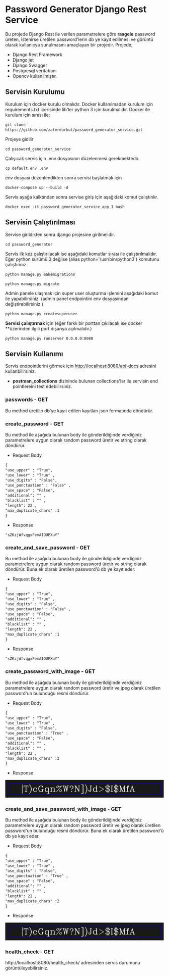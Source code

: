 # Password Generator Django Rest Service
Bu projede Django Rest ile verilen parametrelere göre **rasgele** password üreten, istenirse üretilen password'lerin db ye kayıt edilmesi ve görüntü olarak kullanıcya sunulmasını amaçlayan bir projedir. Projede;
- Django Rest Framework
- Django jet
- Django Swagger
- Postgresql veritabanı
- Opencv
kullanılmıştır.

## Servisin Kurulumu

Kurulum için docker kurulu olmalıdır. Docker kullanılmadan kurulum için requirements.txt içerisinde lib'ler python 3 için kurulmalıdır. Docker ile kurulum için sırası ile;

```
git clone https://github.com/zaferdurkut/password_generator_service.git
```


Projeye gidilir
```
cd password_generator_service
```
Çalışıcak servis için .env dosyasının düzelenmesi gerekmektedir.
```
cp default.env .env
```
env dosyası düzenlendikten sonra servisi başlatmak için
```
docker-compose up --build -d
```
Servis ayağa kalktından sonra servise giriş için aşağıdaki komut çalıştırılır.
```
docker exec -it password_generator_service_app_1 bash
```

## Servisin Çalıştırılması
Servise girildikten sonra django projesine girilmelidir.
```
cd password_generator
```
Servis ilk kez çalıştırılacak ise aşağıdaki komutlar sırası ile çalıştırılmalıdır. Eğer python sürümü 3 değilse (alias python='/usr/bin/python3') komutunu çalıştırınız.

```
python manage.py makemigrations
```
```
python manage.py migrate
```
Admin panele ulaşmak için super user oluşturma işlemini aşağıdaki komut ile yapabilirsiniz. (admin panel endpointini env dosyasından değiştirebilirsiniz.)
```
python manage.py createsuperuser
```
**Servisi çalıştırmak** için (eğer farklı bir porttan çıkılacak ise docker **üzerinden ilgili port dışarıya açılmalıdır.)
```
python manage.py runserver 0.0.0.0:8080
```
## Servisin Kullanımı
Servis endpointlerini görmek için [http://localhost:8080/api-docs](http://localhost:8080/api-docs) adresini kullanbilirsiniz. 
- **postman_collections** dizininde bulunan collections'lar ile servisin end pointlereini test edebilirsiniz.


### passwords - GET 
Bu method üretilip db'ye kayıt edilen kayıtları json formatında döndürür.

### create_password - GET 
Bu method ile aşağıda bulunan body ile gönderildiğinde verdiğiniz parametrelere uygun olarak random password üretir ve string olarak döndürür.
- Request Body
```
{
"use_upper" : "True",
"use_lower" : "True" ,
"use_digits" : "False",
"use_punctuation" : "False" ,
"use_space" : "False",
"additional": "" ,
"blacklist" : "" ,
"length": 22 ,
"max_duplicate_chars" :1
}
```
- Response
```
"sZKzjWfvqgxFemAIOUPXuY"
```

### create_and_save_password - GET 
Bu method ile aşağıda bulunan body ile gönderildiğinde verdiğiniz parametrelere uygun olarak random password üretir ve string olarak döndürür. Buna ek olarak üretilen password'ü db ye kayıt eder.
- Request Body
```
{
"use_upper" : "True",
"use_lower" : "True" ,
"use_digits" : "False",
"use_punctuation" : "False" ,
"use_space" : "False",
"additional": "" ,
"blacklist" : "" ,
"length": 22 ,
"max_duplicate_chars" :1
}
```
- Response
```
"sZKzjWfvqgxFemAIOUPXuY"
```

### create_password_with_image  - GET 
Bu method ile aşağıda bulunan body ile gönderildiğinde verdiğiniz parametrelere uygun olarak random password üretir ve jpeg olarak üretilen password'un bulunduğu resmi döndürür. 
- Request Body
```
{
"use_upper" : "True",
"use_lower" : "True" ,
"use_digits" : "False",
"use_punctuation" : "True" ,
"use_space" : "False",
"additional": "" ,
"blacklist" : "" ,
"length": 22 ,
"max_duplicate_chars" :2
}
```
- Response

![password](password_generator/api/static/password.jpg "password")


### create_and_save_password_with_image - GET 
Bu method ile aşağıda bulunan body ile gönderildiğinde verdiğiniz parametrelere uygun olarak random password üretir ve jpeg olarak üretilen password'un bulunduğu resmi döndürür. Buna ek olarak üretilen password'ü db ye kayıt eder.
- Request Body
```
{
"use_upper" : "True",
"use_lower" : "True" ,
"use_digits" : "False",
"use_punctuation" : "True" ,
"use_space" : "False",
"additional": "" ,
"blacklist" : "" ,
"length": 22 ,
"max_duplicate_chars" :2
}
```
- Response

![password](password_generator/api/static/password.jpg "password")

### health_check - GET
http://localhost:8080/health_check/ adresinden servis durumunu görüntüleyebilirsiniz.


